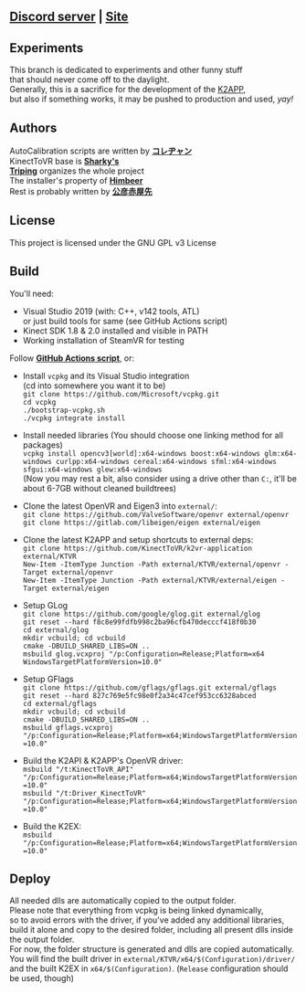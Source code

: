 ## <ins>__[Discord server](https://discord.gg/YBQCRDG)__</ins> | <ins>__[Site](https://k2vr.tech/)__</ins>

## Experiments
This branch is dedicated to experiments and other funny stuff<br> 
that should never come off to the daylight.<br>
Generally, this is a sacrifice for the development of the [K2APP](https://github.com/KinectToVR/k2vr-application),<br>
but also if something works, it may be pushed to production and used, *yay!*

## Authors
AutoCalibration scripts are written by **[コレヂャン](https://github.com/korejan)**<br>
KinectToVR base is **[Sharky's](https://github.com/sharkyh20/)**<br>
**[Triping](https://github.com/TripingPC)** organizes the whole project<br>
The installer's property of **[Himbeer](https://github.com/HimbeersaftLP)**<br>
Rest is probably written by **[公彦赤屋先](https://github.com/KimihikoAkayasaki)**<br>

## License
This project is licensed under the GNU GPL v3 License 

## Build
You'll need:
 - Visual Studio 2019 (with: C++, v142 tools, ATL)<br>or just build tools for same (see GitHub Actions script)
 - Kinect SDK 1.8 & 2.0 installed and visible in PATH
 - Working installation of SteamVR for testing

Follow **[GitHub Actions script](https://github.com/KinectToVR/KinectToVR/blob/experiments/.github/workflows/main.yml)**, or:<br>

- Install ```vcpkg``` and its Visual Studio integration<br>
   (cd into somewhere you want it to be)<br>
   ```git clone https://github.com/Microsoft/vcpkg.git```<br>
   ```cd vcpkg```<br>
   ```./bootstrap-vcpkg.sh```<br>
   ```./vcpkg integrate install```

- Install needed libraries (You should choose one linking method for all packages)<br>
   ```vcpkg install opencv3[world]:x64-windows boost:x64-windows glm:x64-windows curlpp:x64-windows cereal:x64-windows sfml:x64-windows sfgui:x64-windows glew:x64-windows```<br>
   (Now you may rest a bit, also consider using a drive other than ```C:```, it'll be about 6-7GB without cleaned buildtrees)

- Clone the latest OpenVR and Eigen3 into ```external/```:<br>
   ```git clone https://github.com/ValveSoftware/openvr external/openvr```<br>
   ```git clone https://gitlab.com/libeigen/eigen external/eigen```

- Clone the latest K2APP and setup shortcuts to external deps:<br>
   ```git clone https://github.com/KinectToVR/k2vr-application external/KTVR```<br>
   ```New-Item -ItemType Junction -Path external/KTVR/external/openvr -Target external/openvr```<br>
   ```New-Item -ItemType Junction -Path external/KTVR/external/eigen -Target external/eigen```

- Setup GLog<br>
   ```git clone https://github.com/google/glog.git external/glog```<br>
   ```git reset --hard f8c8e99fdfb998c2ba96cfb470decccf418f0b30```<br>
   ```cd external/glog```<br>
   ```mkdir vcbuild; cd vcbuild```<br>
   ```cmake -DBUILD_SHARED_LIBS=ON ..```<br>
   ```msbuild glog.vcxproj "/p:Configuration=Release;Platform=x64```<br>
   ```WindowsTargetPlatformVersion=10.0"```<br>

- Setup GFlags<br>
   ```git clone https://github.com/gflags/gflags.git external/gflags```<br>
   ```git reset --hard 827c769e5fc98e0f2a34c47cef953cc6328abced```<br>
   ```cd external/gflags```<br>
   ```mkdir vcbuild; cd vcbuild```<br>
   ```cmake -DBUILD_SHARED_LIBS=ON ..```<br>
   ```msbuild gflags.vcxproj "/p:Configuration=Release;Platform=x64;WindowsTargetPlatformVersion=10.0"```<br>

- Build the K2API & K2APP's OpenVR driver:<br>
   ```msbuild "/t:KinectToVR_API" "/p:Configuration=Release;Platform=x64;WindowsTargetPlatformVersion=10.0"```<br>
   ```msbuild "/t:Driver_KinectToVR" "/p:Configuration=Release;Platform=x64;WindowsTargetPlatformVersion=10.0"```

- Build the K2EX:<br>
   ```msbuild "/p:Configuration=Release;Platform=x64;WindowsTargetPlatformVersion=10.0"```

## Deploy
All needed dlls are automatically copied to the output folder.<br>
Please note that everything from vcpkg is being linked dynamically,<br>
so to avoid errors with the driver, if you've added any additional libraries,<br>
build it alone and copy to the desired folder, including all present dlls inside the output folder.<br>
For now, the folder structure is generated and dlls are copied automatically.<br>
You will find the built driver in ```external/KTVR/x64/$(Configuration)/driver/``` <br>and the built K2EX in ```x64/$(Configuration)```. (```Release``` configuration should be used, though)
